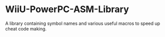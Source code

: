 # WiiU-PowerPC-ASM-Library
A library containing symbol names and various useful macros to speed up cheat code making.
